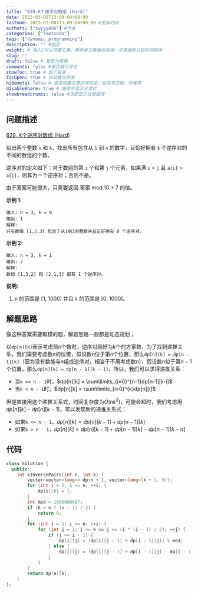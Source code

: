 ```yaml
---
title: "629.K个逆序对数组 (Hard)"
date: 2023-03-08T13:09:04+08:00
lastmod: 2023-03-08T13:09:04+08:00 #更新时间
authors: ["zwyyy456"] #作者
categories: ["leetcode"]
tags: ["dynamic programming"]
description: "" #描述
weight: # 输入1可以顶置文章，用来给文章展示排序，不填就默认按时间排序
slug: ""
draft: false # 是否为草稿
comments: false #是否展示评论
showToc: true # 显示目录
TocOpen: true # 自动展开目录
hidemeta: false # 是否隐藏文章的元信息，如发布日期、作者等
disableShare: true # 底部不显示分享栏
showbreadcrumbs: false #顶部显示当前路径
---
```

## 问题描述
[629. K个逆序对数组 (Hard)](https://leetcode.cn/problems/k-inverse-pairs-array/)

给出两个整数 `n` 和 `k`，找出所有包含从 `1` 到 `n` 的数字，且恰好拥有 `k`
个逆序对的不同的数组的个数。

逆序对的定义如下：对于数组的第 `i` 个和第 `j` 个元素，如果满 `i` < `j` 且 `a[i]` >
`a[j]`，则其为一个逆序对；否则不是。

由于答案可能很大，只需要返回 答案 mod 10 \+ 7 的值。

**示例 1:**

```
输入: n = 3, k = 0
输出: 1
解释:
只有数组 [1,2,3] 包含了从1到3的整数并且正好拥有 0 个逆序对。

```

**示例 2:**

```
输入: n = 3, k = 1
输出: 2
解释:
数组 [1,3,2] 和 [2,1,3] 都有 1 个逆序对。

```

**说明:**

1. `n` 的范围是 \[1, 1000\] 并且 `k` 的范围是 \[0, 1000\]。

## 解题思路
像这种答案需要取模的题，解题思路一般都是动态规划；

以`dp[n][k]`表示考虑前$n$个数时，逆序对刚好为$k$个的方案数，为了找到递推关系，我们需要考虑数$n$的位置，假设数$n$位于第$n$个位置，那么`dp[n][k] = dp[n - 1][k]`（因为没有数能与$n$组成逆序对，相当于不用考虑数$n$），假设数$n$位于第$n - 1$个位置，那么`dp[n][k] = dp[n - 1][k - 1]`，所以，我们可以求得递推关系：
- 当`k >= n - 1`时，$dp[n][k] = \sum\limits_{i=0}^{n-1}dp[n-1][k-i]$
- 当`k < n - 1`时，$dp[n][k] = \sum\limits_{i=0}^{k}dp[n][i]$

但是直接用这个递推关系式，时间复杂度为$O(nk^2)$，可能会超时，我们考虑用$dp[n][k] - dp[n][k - 1]$，可以发现新的递推关系式：
- 如果`k <= n - 1`，$dp[n][k] = dp[n][k - 1] + dp[n - 1][k]$
- 如果`k > n - 1`，$dp[n][k] = dp[n][k - 1] + dp[n - 1][k] - dp[n - 1][k - n]$

## 代码
```cpp
class Solution {
  public:
    int kInversePairs(int n, int k) {
        vector<vector<long>> dp(n + 1, vector<long>(k + 1, 0));
        for (int i = 1; i <= n; ++i) {
            dp[i][0] = 1;
        }
        int mod = 1000000007;
        if (k > n * (n - 1) / 2) {
            return 0;
        }
        for (int i = 1; i <= n; ++i) {
            for (int j = 1; j <= k && j <= (i * (i - 1) / 2); ++j) {
                if (j <= i - 1) {
                    dp[i][j] = (dp[i][j - 1] + dp[i - 1][j]) % mod;
                } else {
                    dp[i][j] = (dp[i][j - 1] + dp[i - 1][j] - dp[i - 1][j - i] + mod) % mod;
                }
            }
        }
        return dp[n][k];
    }
};
```
